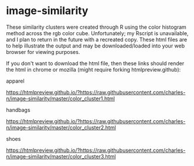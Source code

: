 # image-similarity

These similarity clusters were created through R using the color histogram method across the rgb color cube.  Unfortunately; my Rscript is unavailable, and I plan to return in the future with a recreated copy.  These html files are to help illustrate the output and may be downloaded/loaded into your web browser for viewing purposes.

If you don't want to download the html file, then these links should render the html in chrome or mozilla (might require forking htmlpreview.github):

  apparel

  https://htmlpreview.github.io/?https://raw.githubusercontent.com/charles-n/image-similarity/master/color_cluster1.html

  handbags

  https://htmlpreview.github.io/?https://raw.githubusercontent.com/charles-n/image-similarity/master/color_cluster2.html

  shoes

  https://htmlpreview.github.io/?https://raw.githubusercontent.com/charles-n/image-similarity/master/color_cluster3.html
